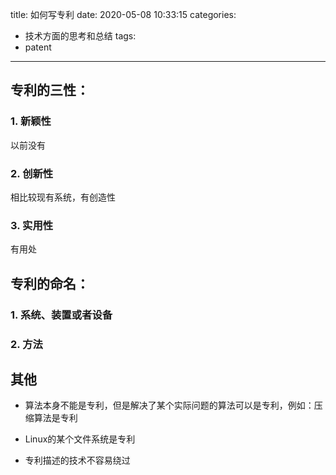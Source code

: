 title: 如何写专利
date: 2020-05-08 10:33:15
categories:
- 技术方面的思考和总结
tags:
- patent
---
## 专利的三性：

### 1. 新颖性
以前没有

<!--more-->

### 2. 创新性
相比较现有系统，有创造性

### 3. 实用性
有用处

## 专利的命名：

### 1. 系统、装置或者设备

### 2. 方法

## 其他

* 算法本身不能是专利，但是解决了某个实际问题的算法可以是专利，例如：压缩算法是专利

* Linux的某个文件系统是专利

* 专利描述的技术不容易绕过
